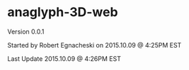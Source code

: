 # anaglyph-3D-web

Version 0.0.1

Started by Robert Egnacheski on 2015.10.09 @ 4:25PM EST

Last Update 2015.10.09 @ 4:26PM EST
